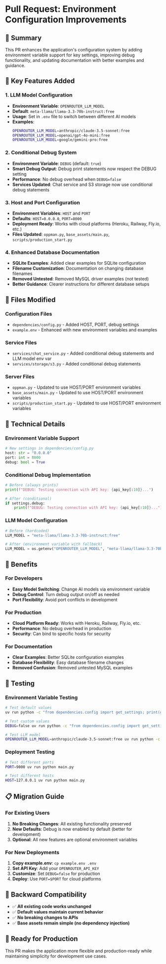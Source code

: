 # Pull Request: Environment Configuration Improvements

## 🎯 **Summary**

This PR enhances the application's configuration system by adding environment variable support for key settings, improving debug functionality, and updating documentation with better examples and guidance.

## 🚀 **Key Features Added**

### **1. LLM Model Configuration**
- **Environment Variable**: `OPENROUTER_LLM_MODEL` 
- **Default**: `meta-llama/llama-3.3-70b-instruct:free`
- **Usage**: Set in `.env` file to switch between different AI models
- **Examples**:
  ```bash
  OPENROUTER_LLM_MODEL=anthropic/claude-3.5-sonnet:free
  OPENROUTER_LLM_MODEL=openai/gpt-4o-mini:free
  OPENROUTER_LLM_MODEL=google/gemini-pro:free
  ```

### **2. Conditional Debug System**
- **Environment Variable**: `DEBUG` (default: `true`)
- **Smart Debug Output**: Debug print statements now respect the DEBUG setting
- **Performance**: No debug overhead when `DEBUG=false`
- **Services Updated**: Chat service and S3 storage now use conditional debug statements

### **3. Host and Port Configuration**
- **Environment Variables**: `HOST` and `PORT`
- **Defaults**: `HOST=0.0.0.0`, `PORT=8000`
- **Deployment Ready**: Works with cloud platforms (Heroku, Railway, Fly.io, etc.)
- **Files Updated**: `oppman.py`, `base_assets/main.py`, `scripts/production_start.py`

### **4. Enhanced Database Documentation**
- **SQLite Examples**: Added clear examples for SQLite configuration
- **Filename Customization**: Documentation on changing database filenames
- **Removed Untested**: Removed MySQL driver examples (not tested)
- **Better Guidance**: Clearer instructions for different database setups

## 📁 **Files Modified**

### **Configuration Files**
- `dependencies/config.py` - Added HOST, PORT, debug settings
- `example.env` - Enhanced with new environment variables and examples

### **Service Files**
- `services/chat_service.py` - Added conditional debug statements and LLM model env var
- `services/storage/s3.py` - Added conditional debug statements

### **Server Files**
- `oppman.py` - Updated to use HOST/PORT environment variables
- `base_assets/main.py` - Updated to use HOST/PORT environment variables  
- `scripts/production_start.py` - Updated to use HOST/PORT environment variables

## 🔧 **Technical Details**

### **Environment Variable Support**
```python
# New settings in dependencies/config.py
host: str = "0.0.0.0"
port: int = 8000
debug: bool = True
```

### **Conditional Debug Implementation**
```python
# Before (always prints)
print(f"DEBUG: Testing connection with API key: {api_key[:10]}...")

# After (conditional)
if settings.debug:
    print(f"DEBUG: Testing connection with API key: {api_key[:10]}...")
```

### **LLM Model Configuration**
```python
# Before (hardcoded)
LLM_MODEL = "meta-llama/llama-3.3-70b-instruct:free"

# After (environment variable with fallback)
LLM_MODEL = os.getenv("OPENROUTER_LLM_MODEL", "meta-llama/llama-3.3-70b-instruct:free")
```

## 🎯 **Benefits**

### **For Developers**
- **Easy Model Switching**: Change AI models via environment variable
- **Debug Control**: Turn debug output on/off as needed
- **Port Flexibility**: Avoid port conflicts in development

### **For Production**
- **Cloud Platform Ready**: Works with Heroku, Railway, Fly.io, etc.
- **Performance**: No debug overhead in production
- **Security**: Can bind to specific hosts for security

### **For Documentation**
- **Clear Examples**: Better SQLite configuration examples
- **Database Flexibility**: Easy database filename changes
- **Removed Confusion**: Removed untested MySQL examples

## 🧪 **Testing**

### **Environment Variable Testing**
```bash
# Test default values
uv run python -c "from dependencies.config import get_settings; print(get_settings().debug)"

# Test custom values
DEBUG=false uv run python -c "from dependencies.config import get_settings; print(get_settings().debug)"

# Test LLM model
OPENROUTER_LLM_MODEL=anthropic/claude-3.5-sonnet:free uv run python -c "from services.chat_service import LLM_MODEL; print(LLM_MODEL)"
```

### **Deployment Testing**
```bash
# Test different ports
PORT=9000 uv run python main.py

# Test different hosts
HOST=127.0.0.1 uv run python main.py
```

## 📋 **Migration Guide**

### **For Existing Users**
1. **No Breaking Changes**: All existing functionality preserved
2. **New Defaults**: Debug is now enabled by default (better for development)
3. **Optional**: All new features are optional environment variables

### **For New Deployments**
1. **Copy example.env**: `cp example.env .env`
2. **Set API Key**: Add your `OPENROUTER_API_KEY`
3. **Customize**: Set `DEBUG=false` for production
4. **Deploy**: Use `PORT=$PORT` for cloud platforms

## 🔄 **Backward Compatibility**

- ✅ **All existing code works unchanged**
- ✅ **Default values maintain current behavior**
- ✅ **No breaking changes to APIs**
- ✅ **Base assets remain simple (no dependency injection)**

## 🎉 **Ready for Production**

This PR makes the application more flexible and production-ready while maintaining simplicity for development use cases.
